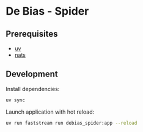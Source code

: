 # De Bias - Spider

## Prerequisites

- [uv](https://github.com/astral-sh/uv)
- [nats](https://github.com/nats-io/nats-server)

## Development

Install dependencies:
```bash
uv sync
```

Launch application with hot reload:
```bash
uv run faststream run debias_spider:app --reload
```